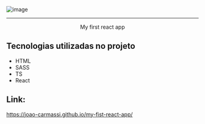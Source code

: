 ![image](https://github.com/user-attachments/assets/92eb9779-fcc6-431c-8dd0-72e32f803ffb)

<hr>

<p align="center">My first react app</p>

## Tecnologias utilizadas no projeto
* HTML
* SASS
* TS
* React

## Link:
https://joao-carmassi.github.io/my-fist-react-app/

